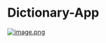# Dictionary-App

[![image.png](https://i.postimg.cc/qMx90Knh/image.png)](https://postimg.cc/9rzxYrLC)
